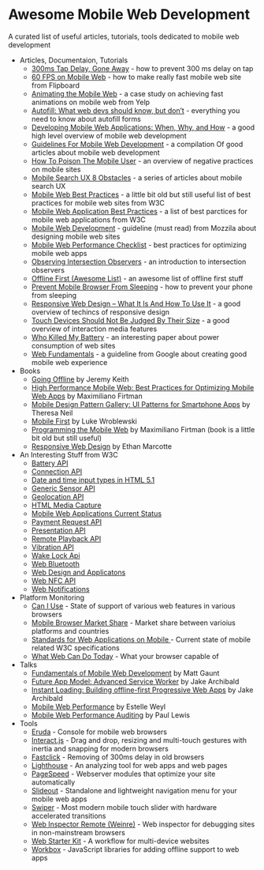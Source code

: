 # Awesome Mobile Web Development

A curated list of useful articles, tutorials, tools dedicated to mobile web development

- Articles, Documentaion, Tutorials
    - [300ms Tap Delay, Gone Away](https://developers.google.com/web/updates/2013/12/300ms-tap-delay-gone-away) - how to prevent 300 ms delay on tap
    - [60 FPS on Mobile Web](http://engineering.flipboard.com/2015/02/mobile-web) - how to make really fast mobile web site from Flipboard
    - [Animating the Mobile Web](https://engineeringblog.yelp.com/2015/01/animating-the-mobile-web.html) - a case study on achieving fast animations on mobile web from Yelp
    - [Autofill: What web devs should know, but don’t](https://cloudfour.com/thinks/autofill-what-web-devs-should-know-but-dont/) - everything you need to know about autofill forms
    - [Developing Mobile Web Applications: When, Why, and How](https://www.toptal.com/android/developing-mobile-web-apps-when-why-and-how) - a good high level overview of mobile web development
    - [Guidelines For Mobile Web Development](https://www.smashingmagazine.com/guidelines-for-mobile-web-development/) - a compilation Of good articles about mobile web development
    - [How To Poison The Mobile User](https://www.smashingmagazine.com/2016/10/how-to-poison-the-mobile-user/) - an overview of negative practices on mobile sites
    - [Mobile Search UX 8 Obstacles](https://blog.algolia.com/mobile-search-ux-8-obstacles/) - a series of articles about mobile search UX
    - [Mobile Web Best Practices](https://www.w3.org/TR/mobile-bp/) - a little bit old but still useful list of best practices for mobile web sites from W3C
    - [Mobile Web Application Best Practices](https://www.w3.org/TR/mwabp/) - a list of best parctices for mobile web applications from W3C
    - [Mobile Web Development](https://developer.mozilla.org/en-US/docs/Web/Guide/Mobile) - guideline (must read) from Mozzila about designing mobile web sites
    - [Mobile Web Performance Checklist](https://www.oreilly.com/ideas/mobile-web-performance-checklist) - best practices for optimizing mobile web apps
    - [Observing Intersection Observers](https://davidwalsh.name/intersection-observers) - an introduction to intersection observers
    - [Offline First (Awesome List)](https://github.com/pazguille/offline-first) - an awesome list of offline first stuff
    - [Prevent Mobile Browser From Sleeping](https://davidwalsh.name/wake-lock-shim) - how to prevent your phone from sleeping
    - [Responsive Web Design – What It Is And How To Use It](https://www.smashingmagazine.com/2011/01/guidelines-for-responsive-web-design/) - a good overview of techincs of responsive design
    - [Touch Devices Should Not Be Judged By Their Size](https://css-tricks.com/touch-devices-not-judged-size/) - a good overview of interaction media features
    - [Who Killed My Battery](https://mobisocial.stanford.edu/papers/boneh-www2012.pdf) - an interesting paper about power consumption of web sites
    - [Web Fundamentals](https://developers.google.com/web/fundamentals/) - a guideline from Google about creating good mobile web experience
- Books
    - [Going Offline](https://abookapart.com/products/going-offline) by Jeremy Keith
    - [High Performance Mobile Web: Best Practices for Optimizing Mobile Web Apps](https://www.amazon.com/High-Performance-Mobile-Web-Optimizing/dp/1491912553) by Maximiliano Firtman
    - [Mobile Design Pattern Gallery: UI Patterns for Smartphone Apps](https://www.amazon.com/Mobile-Design-Pattern-Gallery-Smartphone/dp/1449363636) by Theresa Neil
    - [Mobile First](https://abookapart.com/products/mobile-first) by Luke Wroblewski
    - [Programming the Mobile Web](https://www.amazon.com/Programming-Mobile-Web-Reaching-BlackBerry/dp/1449334970/) by Maximiliano Firtman (book is a little bit old but still useful)
    - [Responsive Web Design](https://abookapart.com/products/responsive-web-design) by Ethan Marcotte
- An Interesting Stuff from W3C
    - [Battery API](https://www.w3.org/TR/battery-status/)
    - [Connection API](http://wicg.github.io/netinfo/)
    - [Date and time input types in HTML 5.1](https://www.w3.org/TR/html51/sec-forms.html#date-state-typedate)
    - [Generic Sensor API](https://www.w3.org/TR/generic-sensor/)
    - [Geolocation API](https://www.w3.org/TR/geolocation-API/)
    - [HTML Media Capture](https://www.w3.org/TR/html-media-capture/)
    - [Mobile Web Applications Current Status](https://www.w3.org/standards/techs/mobileapp#w3c_all)
    - [Payment Request API](https://www.w3.org/TR/payment-request/)
    - [Presentation API](https://www.w3.org/TR/presentation-api/)
    - [Remote Playback API](https://www.w3.org/TR/remote-playback/)
    - [Vibration API](https://www.w3.org/TR/vibration/)
    - [Wake Lock Api](https://www.w3.org/TR/wake-lock/)
    - [Web Bluetooth](https://webbluetoothcg.github.io/web-bluetooth/)
    - [Web Design and Applicatons](https://www.w3.org/standards/webdesign/mobilweb.html)
    - [Web NFC API](https://w3c.github.io/web-nfc/)
    - [Web Notifications](https://www.w3.org/TR/notifications/)
- Platform Monitoring
    - [Can I Use](https://caniuse.com/) - State of support of various web features in various browsers
    - [Mobile Browser Market Share](http://gs.statcounter.com/browser-market-share/mobile/) - Market share between varioius platforms and countries
    - [Standards for Web Applications on Mobile ](https://www.w3.org/Mobile/mobile-web-app-state) - Current state of mobile related W3C specifications
    - [What Web Can Do Today](https://whatwebcando.today) - What your browser capable of
- Talks
    - [Fundamentals of Mobile Web Development](https://www.youtube.com/watch?v=z6dg_V22wV0) by Matt Gaunt
    - [Future App Model: Advanced Service Worker](https://www.youtube.com/watch?v=J2dOTKBoTL4) by Jake Archibald
    - [Instant Loading: Building offline-first Progressive Web Apps](https://www.youtube.com/watch?v=cmGr0RszHc8) by Jake Archibald
    - [Mobile Web Performance](https://www.youtube.com/watch?v=AfVL4Uk_UAk) by Estelle Weyl
    - [Mobile Web Performance Auditing](https://www.youtube.com/watch?v=WrA85a4ZIaM) by Paul Lewis
- Tools
    - [Eruda](https://github.com/liriliri/eruda) - Console for mobile web browsers
    - [Interact.js](https://github.com/taye/interact.js) - Drag and drop, resizing and multi-touch gestures with inertia and snapping for modern browsers
    - [Fastclick](https://github.com/ftlabs/fastclick) - Removing of 300ms delay in old browsers
    - [Lighthouse](https://github.com/GoogleChrome/lighthouse) - An analyzing tool for web apps and web pages
    - [PageSpeed](https://www.modpagespeed.com/) - Webserver modules that optimize your site automatically
    - [Slideout](https://github.com/Mango/slideout) - Standalone and lightweight navigation menu for your mobile web apps
    - [Swiper](https://github.com/nolimits4web/swiper/) - Most modern mobile touch slider with hardware accelerated transitions
    - [Web Inspector Remote (Weinre)](https://www.npmjs.com/package/weinre) - Web inspector for debugging sites in non-mainstream browsers
    - [Web Starter Kit](https://github.com/google/web-starter-kit) - A workflow for multi-device websites
    - [Workbox](https://developers.google.com/web/tools/workbox/) - JavaScript libraries for adding offline support to web apps
